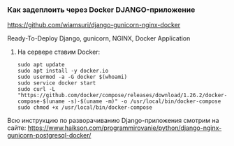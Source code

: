 ### Как задеплоить через Docker DJANGO-приложение

https://github.com/wiamsuri/django-gunicorn-nginx-docker

Ready-To-Deploy Django, gunicorn, NGINX, Docker Application

1. На сервере ставим Docker:
    ```
    sudo apt update
    sudo apt install -y docker.io
    sudo usermod -a -G docker $(whoami)
    sudo service docker start
    sudo curl -L "https://github.com/docker/compose/releases/download/1.26.2/docker-compose-$(uname -s)-$(uname -m)" -o /usr/local/bin/docker-compose
    sudo chmod +x /usr/local/bin/docker-compose
    ```
   
Всю инструкцию по разворачиванию Django-приложения смотрим на сайте:
https://www.haikson.com/programmirovanie/python/django-nginx-gunicorn-postgresql-docker/

